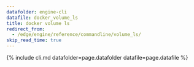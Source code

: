 ```yaml
---
datafolder: engine-cli
datafile: docker_volume_ls
title: docker volume ls
redirect_from:
  - /edge/engine/reference/commandline/volume_ls/
skip_read_time: true
---
```

<!--
Sorry, but the contents of this page are automatically generated from
Docker's source code. If you want to suggest a change to the text that appears
here, you'll need to find the string by searching this repo:

https://github.com/docker/cli
-->

{% include cli.md datafolder=page.datafolder datafile=page.datafile %}
